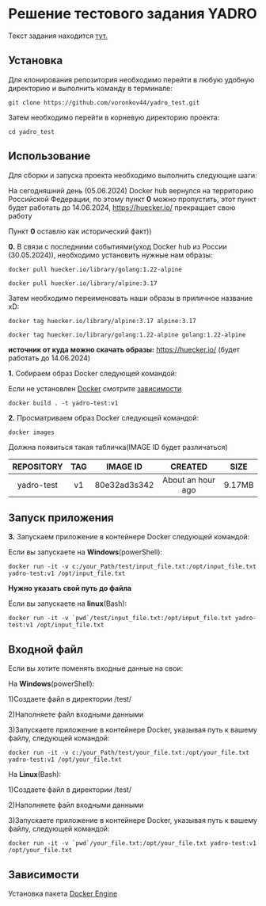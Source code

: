 # **Решение тестового задания YADRO**
Текст задания находится [тут.](https://docs.google.com/document/d/10BTFT11sPh6iAW3Iu6CfXPUsXCwNeLeX/edit?usp=sharing&ouid=109575002357503548475&rtpof=true&sd=true)
## **Установка**
Для клонирования репозитория необходимо перейти в любую удобную директорию и выполнить команду в терминале:

```no-highlight
git clone https://github.com/voronkov44/yadro_test.git
```

Затем необходимо перейти в корневую директорию проекта:

```no-highlight
cd yadro_test
```

## **Использование**

Для сборки и запуска проекта необходимо выполнить следующие шаги:

На сегодняшний день (05.06.2024) Docker hub вернулся на территорию Российской Федерации, по этому пункт **0** можно пропустить, этот пункт будет работать до 14.06.2024, https://huecker.io/ прекращает свою работу

Пункт **0** оставлю как исторический факт))

**0.** В связи с последними событиями(уход Docker hub из России (30.05.2024)), необходимо установить нужные нам образы:

```no-highlight
docker pull huecker.io/library/golang:1.22-alpine
```

```no-highlight
docker pull huecker.io/library/alpine:3.17
```

Затем необходимо переименовать наши образы в приличное название xD:

```no-highlight
docker tag huecker.io/library/alpine:3.17 alpine:3.17
```

```no-highlight
docker tag huecker.io/library/golang:1.22-alpine golang:1.22-alpine
```

**источник от куда можно скачать образы:** https://huecker.io/ (будет работать до 14.06.2024)

**1.** Собираем образ Docker следующей командой:

Если не установлен [Docker](https://docs.docker.com/) смотрите [зависимости](https://github.com/voronkov44/yadro_test/blob/main/README.md#%D0%B7%D0%B0%D0%B2%D0%B8%D1%81%D0%B8%D0%BC%D0%BE%D1%81%D1%82%D0%B8)

```no-highlight
docker build . -t yadro-test:v1
```

**2.** Просматриваем образ Docker следующей командой:

```no-highlight
docker images
```

Должна появиться такая табличка(IMAGE ID будет различаться)


| REPOSITORY    | TAG        | IMAGE ID           |  CREATED          |  SIZE  | 
| :-----------: |:----------:| :----------------: | :---------------: | :----: |
| yadro-test    | v1         | 80e32ad3s342       | About an hour ago | 9.17MB |


## **Запуск приложения**

**3.** Запускаем приложение в контейнере Docker следующей командой:

Если вы запускаете на **Windows**(powerShell):
```no-highlight
docker run -it -v c:/your_Path/test/input_file.txt:/opt/input_file.txt yadro-test:v1 /opt/input_file.txt
```

**Нужно указать свой путь до файла**


Если вы запускаете на **linux**(Bash):
```no-highlight
docker run -it -v `pwd`/test/input_file.txt:/opt/input_file.txt yadro-test:v1 /opt/input_file.txt
```


## **Входной файл**

Если вы хотите поменять входные данные на свои:

На **Windows**(powerShell):

1)Cоздаете файл в директории /test/

2)Наполняете файл входными данными

3)Запускаете приложение в контейнере Docker, указывая путь к вашему файлу, следующей командой:

```no-highlight
docker run -it -v c:/your_Path/test/your_file.txt:/opt/your_file.txt yadro-test:v1 /opt/your_file.txt
```

На **Linux**(Bash):

1)Cоздаете файл в директории /test/

2)Наполняете файл входными данными

3)Запускаете приложение в контейнере Docker, указывая путь к вашему файлу, следующей командой:

```no-highlight
docker run -it -v `pwd`/your_file.txt:/opt/your_file.txt yadro-test:v1 /opt/your_file.txt

```

## **Зависимости**
Установка пакета [Docker Engine](https://docs.docker.com/engine/install/)










